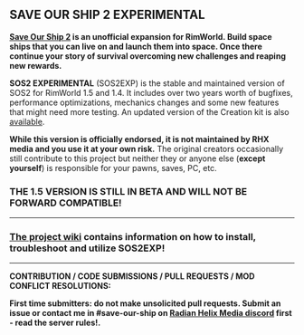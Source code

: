 ## SAVE OUR SHIP 2 EXPERIMENTAL

**[Save Our Ship 2](https://steamcommunity.com/sharedfiles/filedetails/?id=1909914131) is an unofficial expansion for RimWorld. Build space ships that you can live on and launch them into space. Once there continue your story of survival overcoming new challenges and reaping new rewards.**

**SOS2 EXPERIMENTAL** (SOS2EXP) is the stable and maintained version of SOS2 for RimWorld 1.5 and 1.4. It includes over two years worth of bugfixes, performance optimizations, mechanics changes and some new features that might need more testing. An updated version of the Creation kit is also [available](https://github.com/SonicTHI/SaveOurShip2CreationKit).

**While this version is officially endorsed, it is not maintained by RHX media and you use it at your own risk.** The original creators occasionally still contribute to this project but neither they or anyone else (**except yourself**) is responsible for your pawns, saves, PC, etc.

### **THE 1.5 VERSION IS STILL IN BETA AND WILL NOT BE FORWARD COMPATIBLE!**
___
### **[The project wiki](https://github.com/SonicTHI/SaveOurShip2Experimental/wiki) contains information on how to install, troubleshoot and utilize SOS2EXP!**
___
**CONTRIBUTION / CODE SUBMISSIONS / PULL REQUESTS / MOD CONFLICT RESOLUTIONS:**

**First time submitters: do not make unsolicited pull requests. Submit an issue or contact me in #save-our-ship on [Radian Helix Media discord](https://discord.gg/GK7nqgu) first - read the server rules!.**
